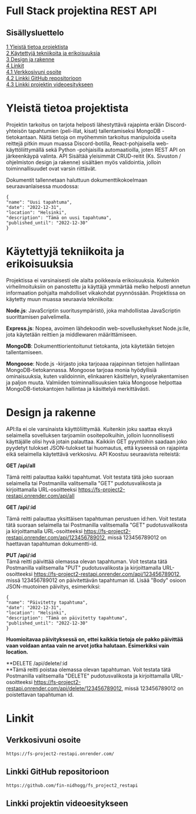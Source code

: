 # Full Stack projektina REST API

## Sisällysluettelo

[1 Yleistä tietoa projektista](#yleistä-tietoa-projektista)    
[2 Käytettyjä tekniikoita ja erikoisuuksia](#käytettyjä-tekniikoita-ja-erikoisuuksia)     
[3 Design ja rakenne](#design-ja-rakenne)    
[4 Linkit](#linkit)    
[4.1 Verkkosivuni osoite](#verkkosivuni-osoite)    
[4.2 Linkki GitHub repositorioon](#linkki-github-repositorioon)    
[4.3 Linkki projektin videoesitykseen](#linkki-projektin-videoesitykseen)    

# Yleistä tietoa projektista

Projektin tarkoitus on tarjota helposti lähestyttävä rajapinta erään
Discord-yhteisön tapahtumien (peli-illat, kisat) tallentamiseksi MongoDB
-tietokantaan. Näitä tietoja on myöhemmin tarkoitus manipuloida useita
reittejä pitkin muun muassa Discord-botilla, React-pohjaisella
web-käyttöliittymällä sekä Python -pohjaisilla automaatioilla, joten
REST API on järkeenkäypä valinta. API Sisältää yleisimmät CRUD-reitit
(Ks. Sivuston / ohjelmiston design ja rakenne) sisältäen myös
validointia, jolloin toiminnallisuudet ovat varsin riittävät.  
  
Dokumentit tallennetaan haluttuun dokumenttikokoelmaan seuraavanlaisessa
muodossa:  

```
{  
"name": "Uusi tapahtuma",  
"date": "2022-12-31",  
"location": "Helsinki",  
"description": "Tämä on uusi tapahtuma",  
"published_until": "2022-12-30"  
}
```   
# Käytettyjä tekniikoita ja erikoisuuksia

Projektissa ei varsinaisesti ole alalta poikkeavia erikoisuuksia.
Kuitenkin virheilmoituksiin on panostettu ja käyttäjä ymmärtää melko
helposti annetun informaation pohjalta mahdolliset vikakohdat
pyynnössään. Projektissa on käytetty muun muassa seuraavia tekniikoita:

**Node.js**: JavaScriptin suoritusympäristö, joka mahdollistaa
JavaScriptin suorittamisen palvelimella.

**Express.js**: Nopea, avoimen lähdekoodin web-sovelluskehykset
Node.js:lle, jota käytetään reittien ja middlewaren määrittämiseen.

**MongoDB**: Dokumenttiorientoitunut tietokanta, jota käytetään tietojen
tallentamiseen.

**Mongoose**: Node.js -kirjasto joka tarjoaaa rajapinnan tietojen
hallintaan MongoDB-tietokannassa. Mongoose tarjoaa monia hyödyllisiä
ominaisuuksia, kuten validoinnin, elinkaaren käsittelyn,
kyselyrakentamisen ja paljon muuta. Valmiiden toiminnallisuuksien takia
Mongoose helpottaa MongoDB-tietokantojen hallintaa ja käsittelyä
merkittävästi.

# Design ja rakenne

API:lla ei ole varsinaista käyttöliittymää. Kuitenkin joku saattaa eksyä
selaimella sovelluksen tarjoamiin osoitepolkuihin, jolloin
luonnollisesti käyttäjälle olisi hyvä jotain palauttaa. Kaikkiin GET
pyyntöihin saadaan joko pyydetyt tulokset JSON-tulokset tai huomautus,
että kyseessä on rajapinta eikä selaimella käytettävä verkkosivu. API
Koostuu seuraavista reiteistä:  

**GET /api/all**

Tämä reitti palauttaa kaikki tapahtumat. Voit testata tätä joko suoraan
selaimella tai Postmanilla valitsemalla "GET" pudotusvalikosta ja
kirjoittamalla URL-osoitteeksi
https://fs-project2-restapi.onrender.com/api/all  

**GET /api/:id**    

Tämä reitti palauttaa yksittäisen tapahtuman perustuen id:hen. Voit
testata tätä suoraan selaimella tai Postmanilla valitsemalla "GET"
pudotusvalikosta ja kirjoittamalla URL-osoitteeksi
https://fs-project2-restapi.onrender.com/api/123456789012, missä
123456789012 on haettavan tapahtuman dokumentti-id.  
  
**PUT /api/:id**  
Tämä reitti päivittää olemassa olevan tapahtuman. Voit testata tätä
Postmanilla valitsemalla "PUT" pudotusvalikosta ja kirjoittamalla
URL-osoitteeksi
https://fs-project2-restapi.onrender.com/api/123456789012, missä
123456789012 on päivitettävän tapahtuman id. Lisää "Body" osioon
JSON-muotoinen päivitys, esimerkiksi:  

```
{  
"name": "Päivitetty tapahtuma",  
"date": "2022-12-31",  
"location": "Helsinki",  
"description": "Tämä on päivitetty tapahtuma",  
"published_until": "2022-12-30"  
}
```   
  
**Huomioitavaa päivityksessä on, ettei kaikkia tietoja ole pakko
päivittää vaan voidaan antaa vain ne arvot jotka halutaan. Esimerkiksi
vain location.**

**DELETE /api/delete/:id  
**Tämä reitti poistaa olemassa olevan tapahtuman. Voit testata tätä
Postmanilla valitsemalla "DELETE" pudotusvalikosta ja kirjoittamalla
URL-osoitteeksi
https://fs-project2-restapi.onrender.com/api/delete/123456789012, missä
123456789012 on poistettavan tapahtuman id.

# Linkit

## Verkkosivuni osoite
```
https://fs-project2-restapi.onrender.com/
```
## Linkki GitHub repositorioon
```
https://github.com/fin-nidhogg/fs_project2_restapi
```
## Linkki projektin videoesitykseen
